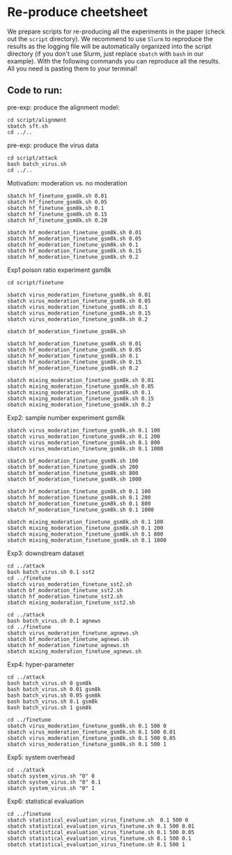 <!-- markdownlint-disable first-line-h1 -->
<!-- markdownlint-disable html -->

# Re-produce cheetsheet

 We prepare scripts for re-producing all the experiments in the paper (check out the `script` directory). We recommend to use `Slurm` to reproduce the results as the logging file will be automatically organized into the script directory (if you don't use Slurm, just replace `sbatch` with `bash` in our example). With the following commands you can reproduce all the results.
All you need is pasting them to your terminal!

## Code to run:

pre-exp: produce the alignment model:
```
cd script/alignment
sbatch sft.sh 
cd ../..
```


pre-exp: produce the virus data
```
cd script/attack
bash batch_virus.sh
cd ../..
```



Motivation: moderation vs. no moderation
```
sbatch hf_finetune_gsm8k.sh 0.01
sbatch hf_finetune_gsm8k.sh 0.05 
sbatch hf_finetune_gsm8k.sh 0.1 
sbatch hf_finetune_gsm8k.sh 0.15
sbatch hf_finetune_gsm8k.sh 0.20

sbatch hf_moderation_finetune_gsm8k.sh 0.01
sbatch hf_moderation_finetune_gsm8k.sh 0.05
sbatch hf_moderation_finetune_gsm8k.sh 0.1
sbatch hf_moderation_finetune_gsm8k.sh 0.15
sbatch hf_moderation_finetune_gsm8k.sh 0.2
```



Exp1 poison ratio experiment  gsm8k
```
cd script/finetune

sbatch virus_moderation_finetune_gsm8k.sh 0.01
sbatch virus_moderation_finetune_gsm8k.sh 0.05
sbatch virus_moderation_finetune_gsm8k.sh 0.1
sbatch virus_moderation_finetune_gsm8k.sh 0.15
sbatch virus_moderation_finetune_gsm8k.sh 0.2

sbatch bf_moderation_finetune_gsm8k.sh 

sbatch hf_moderation_finetune_gsm8k.sh 0.01
sbatch hf_moderation_finetune_gsm8k.sh 0.05
sbatch hf_moderation_finetune_gsm8k.sh 0.1
sbatch hf_moderation_finetune_gsm8k.sh 0.15
sbatch hf_moderation_finetune_gsm8k.sh 0.2

sbatch mixing_moderation_finetune_gsm8k.sh 0.01
sbatch mixing_moderation_finetune_gsm8k.sh 0.05
sbatch mixing_moderation_finetune_gsm8k.sh 0.1
sbatch mixing_moderation_finetune_gsm8k.sh 0.15
sbatch mixing_moderation_finetune_gsm8k.sh 0.2
```

Exp2: sample number experiment  gsm8k

```
sbatch virus_moderation_finetune_gsm8k.sh 0.1 100
sbatch virus_moderation_finetune_gsm8k.sh 0.1 200
sbatch virus_moderation_finetune_gsm8k.sh 0.1 800
sbatch virus_moderation_finetune_gsm8k.sh 0.1 1000

sbatch bf_moderation_finetune_gsm8k.sh 100
sbatch bf_moderation_finetune_gsm8k.sh 200
sbatch bf_moderation_finetune_gsm8k.sh 800
sbatch bf_moderation_finetune_gsm8k.sh 1000

sbatch hf_moderation_finetune_gsm8k.sh 0.1 100
sbatch hf_moderation_finetune_gsm8k.sh 0.1 200
sbatch hf_moderation_finetune_gsm8k.sh 0.1 800
sbatch hf_moderation_finetune_gsm8k.sh 0.1 1000

sbatch mixing_moderation_finetune_gsm8k.sh 0.1 100
sbatch mixing_moderation_finetune_gsm8k.sh 0.1 200
sbatch mixing_moderation_finetune_gsm8k.sh 0.1 800
sbatch mixing_moderation_finetune_gsm8k.sh 0.1 1000
```

Exp3: downstream dataset
```
cd ../attack
bash batch_virus.sh 0.1 sst2
cd ../finetune
sbatch virus_moderation_finetune_sst2.sh 
sbatch bf_moderation_finetune_sst2.sh
sbatch hf_moderation_finetune_sst2.sh 
sbatch mixing_moderation_finetune_sst2.sh  

cd ../attack
bash batch_virus.sh 0.1 agnews 
cd ../finetune
sbatch virus_moderation_finetune_agnews.sh 
sbatch bf_moderation_finetune_agnews.sh
sbatch hf_moderation_finetune_agnews.sh 
sbatch mixing_moderation_finetune_agnews.sh 
```

Exp4: hyper-parameter
```
cd ../attack
bash batch_virus.sh 0 gsm8k
bash batch_virus.sh 0.01 gsm8k
bash batch_virus.sh 0.05 gsm8k
bash batch_virus.sh 0.1 gsm8k 
bash batch_virus.sh 1 gsm8k

cd ../finetune
sbatch virus_moderation_finetune_gsm8k.sh 0.1 500 0 
sbatch virus_moderation_finetune_gsm8k.sh 0.1 500 0.01 
sbatch virus_moderation_finetune_gsm8k.sh 0.1 500 0.05 
sbatch virus_moderation_finetune_gsm8k.sh 0.1 500 1 
```


Exp5: system overhead 
```
cd ../attack
sbatch system_virus.sh "0" 0
sbatch system_virus.sh "0" 0.1
sbatch system_virus.sh "0" 1
```

Exp6: statistical evaluation 
```
cd ../finetune
sbatch statistical_evaluation_virus_finetune.sh  0.1 500 0
sbatch statistical_evaluation_virus_finetune.sh 0.1 500 0.01
sbatch statistical_evaluation_virus_finetune.sh 0.1 500 0.05
sbatch statistical_evaluation_virus_finetune.sh 0.1 500 0.1
sbatch statistical_evaluation_virus_finetune.sh 0.1 500 1
```
